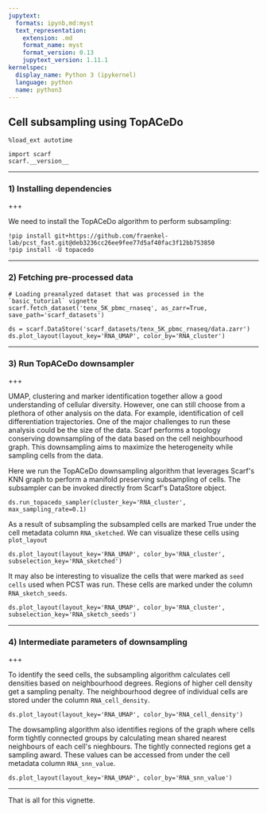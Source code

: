 ```yaml
---
jupytext:
  formats: ipynb,md:myst
  text_representation:
    extension: .md
    format_name: myst
    format_version: 0.13
    jupytext_version: 1.11.1
kernelspec:
  display_name: Python 3 (ipykernel)
  language: python
  name: python3
---
```


## Cell subsampling using TopACeDo

```{code-cell} ipython3
%load_ext autotime

import scarf
scarf.__version__
```

---
### 1) Installing dependencies

+++

We need to install the TopACeDo algorithm to perform subsampling:

```{code-cell} ipython3
!pip install git+https://github.com/fraenkel-lab/pcst_fast.git@deb3236cc26ee9fee77d5af40fac3f12bb753850
!pip install -U topacedo
```

---
### 2) Fetching pre-processed data

```{code-cell} ipython3
# Loading preanalyzed dataset that was processed in the `basic_tutorial` vignette
scarf.fetch_dataset('tenx_5K_pbmc_rnaseq', as_zarr=True, save_path='scarf_datasets')
```

```{code-cell} ipython3
ds = scarf.DataStore('scarf_datasets/tenx_5K_pbmc_rnaseq/data.zarr')
ds.plot_layout(layout_key='RNA_UMAP', color_by='RNA_cluster')
```

---
### 3) Run TopACeDo downsampler

+++

UMAP, clustering and marker identification together allow a good understanding of cellular diversity. However, one can still choose from a plethora of other analysis on the data. For example, identification of cell differentiation trajectories. One of the major challenges to run these analysis could be the size of the data. Scarf performs a topology conserving downsampling of the data based on the cell neighbourhood graph. This downsampling aims to maximize the heterogeneity while sampling cells from the data.

Here we run the TopACeDo downsampling algorithm that leverages Scarf's KNN graph to perform a manifold preserving subsampling of cells. The subsampler can be invoked directly from Scarf's DataStore object.

```{code-cell} ipython3
ds.run_topacedo_sampler(cluster_key='RNA_cluster', max_sampling_rate=0.1)
```

As a result of subsampling the subsampled cells are marked True under the cell metadata column `RNA_sketched`. We can visualize these cells using `plot_layout`

```{code-cell} ipython3
ds.plot_layout(layout_key='RNA_UMAP', color_by='RNA_cluster', subselection_key='RNA_sketched')
```

It may also be interesting to visualize the cells that were marked as `seed cells` used when PCST was run. These cells are marked under the column `RNA_sketch_seeds`.

```{code-cell} ipython3
ds.plot_layout(layout_key='RNA_UMAP', color_by='RNA_cluster', subselection_key='RNA_sketch_seeds')
```

---
### 4) Intermediate parameters of downsampling

+++

To identify the seed cells, the subsampling algorithm calculates cell densities based on neighbourhood degrees. Regions of higher cell density get a sampling penalty. The neighbourhood degree of individual cells are stored under the column `RNA_cell_density`.

```{code-cell} ipython3
ds.plot_layout(layout_key='RNA_UMAP', color_by='RNA_cell_density')
```

The dowsampling algorithm also identifies regions of the graph where cells form tightly connected groups by calculating mean shared nearest neighbours of each cell's nieghbours. The tightly connected regions get a sampling award. These values can be accessed from under the cell metadata column `RNA_snn_value`.

```{code-cell} ipython3
ds.plot_layout(layout_key='RNA_UMAP', color_by='RNA_snn_value')
```

---
That is all for this vignette.
